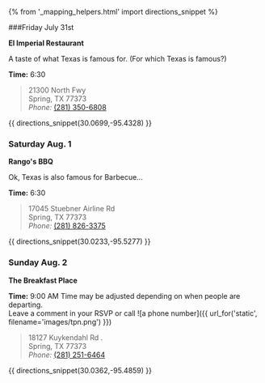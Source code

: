 {% from '_mapping_helpers.html' import directions_snippet %}

###Friday July 31st

__El Imperial Restaurant__

A taste of what Texas is famous for. (For which Texas is famous?)

__Time:__ 6:30

> 21300 North Fwy  
> Spring, TX 77373  
> *Phone:* [(281) 350-6808](tel:+12813506808)

{{ directions_snippet(30.0699,-95.4328) }} 

### Saturday Aug. 1

__Rango's BBQ__

Ok, Texas is also famous for Barbecue...

__Time:__ 6:30

> 17045 Stuebner Airline Rd    
> Spring, TX 77373  
> *Phone:* [(281) 826-3375](tel:+12818263375)

{{ directions_snippet(30.0233,-95.5277) }} 

### Sunday Aug. 2

__The Breakfast Place__

__Time:__ 9:00 AM Time may be adjusted depending on when people are departing.  
Leave a comment in your RSVP or call ![a phone number]({{ url_for('static', filename='images/tpn.png') }})

> 18127 Kuykendahl Rd .    
> Spring, TX 77373  
> *Phone:* [(281) 251-6464](tel:+12812516464)

{{ directions_snippet(30.0362,-95.4859) }} 

